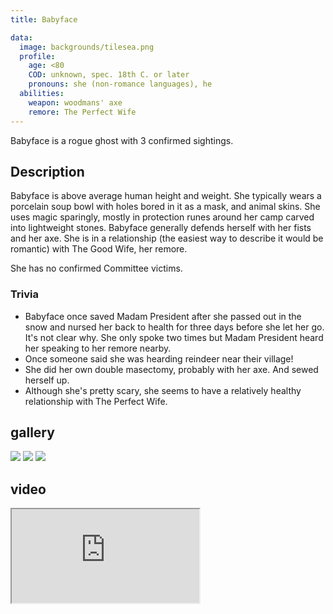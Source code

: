 ```yaml
---
title: Babyface

data:
  image: backgrounds/tilesea.png
  profile:
    age: <80
    COD: unknown, spec. 18th C. or later 
    pronouns: she (non-romance languages), he 
  abilities:  
    weapon: woodmans' axe
    remore: The Perfect Wife
---
```


Babyface is a rogue ghost with 3 confirmed sightings. 
 

## Description

Babyface is above average human height and weight. She typically wears a porcelain soup bowl with holes bored in it as a mask, and animal skins. 
She uses magic sparingly, mostly in protection runes around her camp carved into lightweight stones. Babyface generally defends herself with her fists and her axe. She is in a relationship (the easiest way to describe it would be romantic) with The Good Wife, her remore.

She has no confirmed Committee victims.

### Trivia

- Babyface once saved Madam President after she passed out in the snow and nursed her back to health for three days before she let her go. It's not clear why. She only spoke two times but Madam President heard her speaking to her remore nearby. 
- Once someone said she was hearding reindeer near their village!   
- She did her own double masectomy, probably with her axe. And sewed herself up.
- Although she's pretty scary, she seems to have a relatively healthy relationship with The Perfect Wife. 

## gallery

<div class="centered">
  <img src="{{ '/assets/images/gifs/explosion.gif' | relative_url }}">
  <img src="{{ '/assets/images/gifs/explosion.gif' | relative_url }}">
  <img src="{{ '/assets/images/backgrounds/tilesea.png' | relative_url }}">
</div>

## video

<div class="iframecontainer">
  <iframe src="https://www.youtube.com/embed/QhW3P7_jvWY" title="that's the way of the world" allow="fullscreen"></iframe>
</div>
